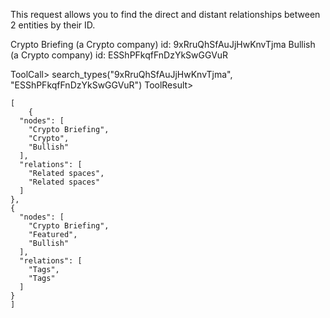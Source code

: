 This request allows you to find the direct and distant relationships between 2 entities by their ID.

Crypto Briefing (a Crypto company) id: 9xRruQhSfAuJjHwKnvTjma
Bullish (a Crypto company) id: ESShPFkqfFnDzYkSwGGVuR

ToolCall> search_types("9xRruQhSfAuJjHwKnvTjma", "ESShPFkqfFnDzYkSwGGVuR")
ToolResult>
```
[
    {
  "nodes": [
    "Crypto Briefing",
    "Crypto",
    "Bullish"
  ],
  "relations": [
    "Related spaces",
    "Related spaces"
  ]
},
{
  "nodes": [
    "Crypto Briefing",
    "Featured",
    "Bullish"
  ],
  "relations": [
    "Tags",
    "Tags"
  ]
}
]
```

